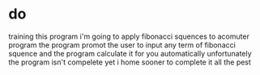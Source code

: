 # do
training
this program i'm going to apply fibonacci squences to acomuter program 
the program promot the user to input any term of fibonacci squence and the program calculate it for you automatically
unfortunately the program isn't compelete yet 
i home sooner to complete it 
all the pest
